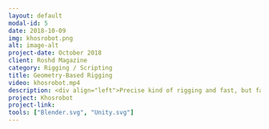 ```yaml
---
layout: default
modal-id: 5
date: 2018-10-09
img: khosrobot.png
alt: image-alt
project-date: October 2018
client: Roshd Magazine
category: Rigging / Scripting
title: Geometry-Based Rigging
video: khosrobot.mp4
description: <div align="left">Precise kind of rigging and fast, but fairly hard to implement. It is mostly useful for mechanical rigs because of pseudo-primitive shapes that are naturally used in them but also applicable to organics with some approximations.<br><br>This rig includes some interesting applications of calculus and geometrical algorithms. For example, the main wheel of the character rolls precisely on its bottom surface and never enters it. The surface itself has a controller and can be transformed separately. Newton-Raphson method is used here to solve corresponding equations(Sounds weird but it's real!). Character's teeth push each other aside when they collide using simple calculations. Notice to rotation of elbow hinges and telescope feature of arms. A bunch of 3d-geometry equations handles those. And finally like most mechanical riggings, some linear algebra is taken into account to handle crown, eyes and hand motions.<br><br>I've done this rig for an AR project. Geometry-based rigs like this can be easily exported to game engines and can be used in mobile platforms because they are low-level and fast.</div>
project: Khosrobot
project-link: 
tools: ["Blender.svg", "Unity.svg"]
---
```

